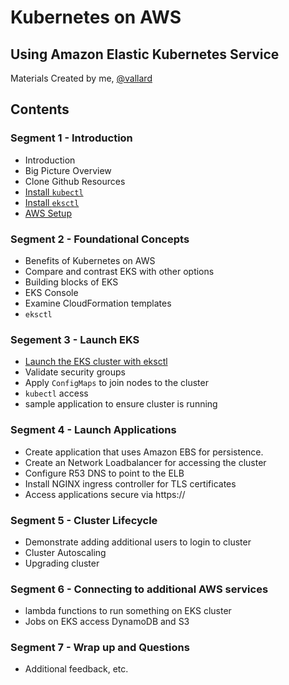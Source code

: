 # Kubernetes on AWS
## Using Amazon Elastic Kubernetes Service
Materials Created by me, [@vallard](https://twitter.com/vallard)


## Contents

### Segment 1 - Introduction
* Introduction
* Big Picture Overview
* Clone Github Resources
* [Install `kubectl`](segment1/kubectl.md)
* [Install `eksctl`](segment1/eksctl.md)
* [AWS Setup](segment1/aws-creds.md)

### Segment 2 - Foundational Concepts
* Benefits of Kubernetes on AWS
* Compare and contrast EKS with other options
* Building blocks of EKS
* EKS Console
* Examine CloudFormation templates
* `eksctl`

### Segement 3 - Launch EKS
* [Launch the EKS cluster with eksctl](segment3/eks.md)
* Validate security groups
* Apply `ConfigMaps` to join nodes to the cluster
* `kubectl` access
* sample application to ensure cluster is running

### Segment 4 - Launch Applications
* Create application that uses Amazon EBS for persistence. 
* Create an Network Loadbalancer for accessing the cluster
* Configure R53 DNS to point to the ELB
* Install NGINX ingress controller for TLS certificates
* Access applications secure via https://

### Segment 5 - Cluster Lifecycle
* Demonstrate adding additional users to login to cluster
* Cluster Autoscaling
* Upgrading cluster

### Segment 6 - Connecting to additional AWS services
* lambda functions to run something on EKS cluster
* Jobs on EKS access DynamoDB and S3

### Segment 7 - Wrap up and Questions
* Additional feedback, etc. 

